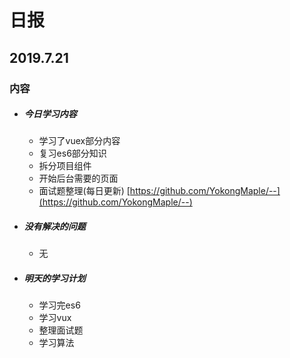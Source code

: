 # 日报

## 2019.7.21

### 内容

- ##### 今日学习内容

  - 学习了vuex部分内容
  - 复习es6部分知识
  - 拆分项目组件
  - 开始后台需要的页面
  - 面试题整理(每日更新)  [https://github.com/YokongMaple/--](https://github.com/YokongMaple/--)

- ##### 没有解决的问题

  - 无

- ##### 明天的学习计划

  - 学习完es6
  - 学习vux
  - 整理面试题
  - 学习算法

